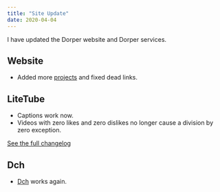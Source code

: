 ```yaml
---
title: "Site Update"
date: 2020-04-04
---
```

I have updated the Dorper website and Dorper services.

## Website
- Added more [projects]({{"/projects"|relative_url}}) and fixed dead links.

## LiteTube
- Captions work now.
- Videos with zero likes and zero dislikes no longer cause a division by zero exception.

[See the full changelog](https://yt.dorper.me/changelog.txt)

## Dch
- [Dch](https://c.d0.cx) works again.